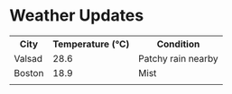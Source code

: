 # Weather Updates

<!-- WEATHER-UPDATE-START -->
<table><tr><th>City</th><th>Temperature (°C)</th><th>Condition</th></tr><tr><td>Valsad</td><td>28.6</td><td>Patchy rain nearby</td></tr><tr><td>Boston</td><td>18.9</td><td>Mist</td></tr><tr><td></td><td></td><td></td></tr></table>
<!-- WEATHER-UPDATE-END -->
